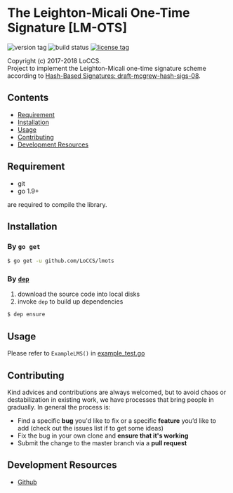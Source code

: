 # The Leighton-Micali One-Time Signature [LM-OTS]  

![version tag](https://img.shields.io/badge/lmots-v2.1.0-blue.svg) 
![build status](https://www.travis-ci.org/LoCCS/lmots.svg?branch=master)
[![license tag](https://img.shields.io/badge/license-MIT-blue.svg)](LICENSE)  

Copyright (c) 2017-2018 LoCCS.  
Project to implement the Leighton-Micali one-time signature scheme according to [Hash-Based Signatures: draft-mcgrew-hash-sigs-08](https://datatracker.ietf.org/doc/draft-mcgrew-hash-sigs/).  

## Contents  
+ [Requirement](#requirement)  
+ [Installation](#installation)  
+ [Usage](#usage)  
+ [Contributing](#contrib)  
+ [Development Resources](#dev-res)  

## Requirement  
+ git  
+ go 1.9+  

are required to compile the library.

<a name="installation"></a>
## Installation  
### By `go get`  
```bash
$ go get -u github.com/LoCCS/lmots
```
### By [`dep`](https://github.com/golang/dep)    
1. download the source code into local disks  
2. invoke `dep` to build up dependencies  
```bash
$ dep ensure
```

<a name="usage"></a>
## Usage  
Please refer to `ExampleLMS()` in [example_test.go](example_test.go)    

<a name="contrib"></a>
## Contributing  
Kind advices and contributions are always welcomed, but to avoid chaos or destabilization in existing work, we have processes that bring people in gradually. In general the process is:  

+ Find a specific **bug** you'd like to fix or a specific **feature** you’d like to add (check out the issues list if to get some ideas)  
+ Fix the bug in your own clone and **ensure that it's working**   
+ Submit the change to the master branch via a **pull request**  

<a name="dev-res"></a>
## Development Resources  
+ [Github](https://github.com/LoCCS/lmots)  

